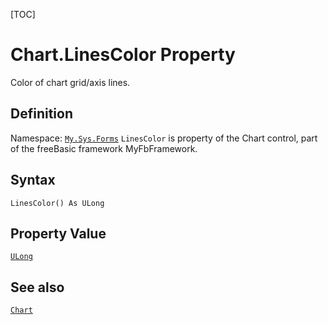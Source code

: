 [TOC]
# Chart.LinesColor Property
Color of chart grid/axis lines.
## Definition
Namespace: [`My.Sys.Forms`](My.Sys.Forms.md)
`LinesColor` is property of the Chart control, part of the freeBasic framework MyFbFramework.
## Syntax
```freeBasic
LinesColor() As ULong
```
## Property Value
[`ULong`]("https://www.freebasic.net/wiki/KeyPgULong")
## See also
[`Chart`](Chart.md)

